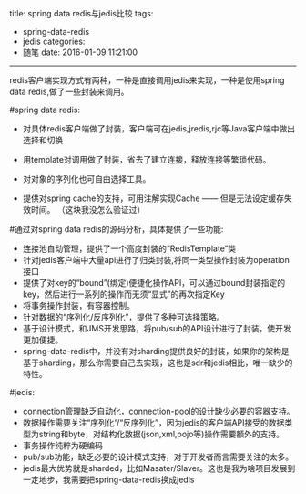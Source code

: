 title: spring data redis与jedis比较
tags:
  - spring-data-redis
  - jedis
categories:
  - 随笔
date: 2016-01-09 11:21:00
---
redis客户端实现方式有两种，一种是直接调用jedis来实现，一种是使用spring data redis,做了一些封装来调用。

<!-- more -->

#spring data redis:


*  对具体redis客户端做了封装，客户端可在jedis,jredis,rjc等Java客户端中做出选择和切换
*  用template对调用做了封装，省去了建立连接，释放连接等繁琐代码。
*  对对象的序列化也可自由选择工具。

*  提供对spring cache的支持，可用注解实现Cache —— 但是无法设定缓存失效时间。 （这块我没怎么验证过）

#通过对spring data redis的源码分析，具体提供了一些功能:

* 连接池自动管理，提供了一个高度封装的“RedisTemplate”类
* 针对jedis客户端中大量api进行了归类封装,将同一类型操作封装为operation接口
* 提供了对key的“bound”(绑定)便捷化操作API，可以通过bound封装指定的key，然后进行一系列的操作而无须“显式”的再次指定Key
* 将事务操作封装，有容器控制。
* 针对数据的“序列化/反序列化”，提供了多种可选择策略。
* 基于设计模式，和JMS开发思路，将pub/sub的API设计进行了封装，使开发更加便捷。  
* spring-data-redis中，并没有对sharding提供良好的封装，如果你的架构是基于sharding，那么你需要自己去实现，这也是sdr和jedis相比，唯一缺少的特性。

#jedis:

* connection管理缺乏自动化，connection-pool的设计缺少必要的容器支持。
* 数据操作需要关注“序列化”/“反序列化”，因为jedis的客户端API接受的数据类型为string和byte，对结构化数据(json,xml,pojo等)操作需要额外的支持。
* 事务操作纯粹为硬编码
* pub/sub功能，缺乏必要的设计模式支持，对于开发者而言需要关注的太多。
* jedis最大优势就是sharded，比如Masater/Slaver。这也是我为啥项目发展到一定地步，我需要把spring-data-redis换成jedis
